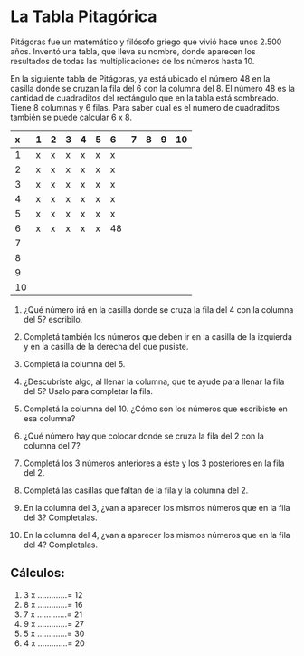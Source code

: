 # La Tabla Pitagórica

Pitágoras fue un matemático y filósofo griego que vivió hace unos 2.500 años. Inventó una tabla, que lleva su nombre, donde aparecen los resultados de todas las multiplicaciones de los números hasta 10.

En la siguiente tabla de Pitágoras, ya está ubicado el número 48 en la casilla donde se cruzan la fila del 6 con la columna del 8. El número 48 es la cantidad de cuadraditos del rectángulo que en la tabla está sombreado. Tiene 8 columnas y 6 filas. Para saber cual es el numero de cuadraditos también se puede calcular 6 x 8.

|x |1 |2 |3 |4 |5 |6 |7 |8 |9 |10 |
|:--|:--|:--|:--|:--|:--|:--|:--|:--|:--|:--|
|1|x|x|x|x|x|x| | | |  |
|2|x|x|x|x|x|x| | | |  |
|3|x|x|x|x|x|x| | | |  |
|4|x|x|x|x|x|x| | | |  |
|5|x|x|x|x|x|x| | | |  |
|6|x|x|x|x|x|48 | |  |||
|7| | | | | | | | | |  |
|8| | | | | | | | | |  |
|9| | | | | | | | | |  |
|10| | | | | | | | | |  |

1. ¿Qué número irá en la casilla donde se cruza la fila del 4 con la columna del 5? escribilo.

2. Completá también los números que deben ir en la casilla de la izquierda y en la casilla de la derecha del que pusiste.

3. Completá la columna del 5.

4. ¿Descubriste algo, al llenar la columna, que te ayude para llenar la fila del 5? Usalo para completar la fila.

5. Completá la columna del 10. ¿Cómo son los números que escribiste en esa columna?

6. ¿Qué número hay que colocar donde se cruza la fila del 2 con la columna del 7?

7. Completá los 3 números anteriores a éste y los 3  posteriores en la fila del 2.
8. Completá las casillas que faltan de la fila y la columna del 2.

9. En la columna del 3, ¿van a aparecer los mismos números que en la fila del 3? Completalas.

10. En la columna del 4, ¿van a aparecer los mismos números que en la fila del 4? Completalas.

## Cálculos:

1. 3 x …..........= 12
2. 8 x …..........= 16
3. 7 x …..........= 21
4. 9 x …..........= 27
5. 5 x …..........= 30
6. 4 x …..........= 20
